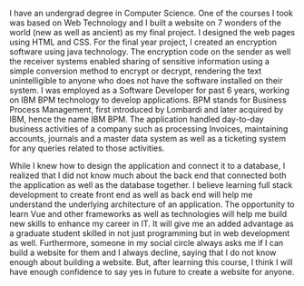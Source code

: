 
I have an undergrad degree in Computer Science. One of the courses I took was based on Web Technology and I built a website on 7 wonders of the world (new as well as ancient) as my final project. I designed the web pages using HTML and CSS. For the final year project, I created an encryption software using java technology. The encryption code on the sender as well the receiver systems enabled sharing of sensitive information using a simple conversion method to encrypt or decrypt, rendering the text unintelligible to anyone who does not have the software installed on their system. I was employed as a Software Developer for past 6 years, working on IBM BPM technology to develop applications. BPM stands for Business Process Management, first introduced by Lombardi and later acquired by IBM, hence the name IBM BPM. The application handled day-to-day business activities of a company such as processing Invoices, maintaining accounts, journals and a master data system as well as a ticketing system for any queries related to those activities.

While I knew how to design the application and connect it to a database, I realized that I did not know much about the back end that connected both the application as well as the database together. I believe learning full stack development to create front end as well as back end will help me understand the underlying architecture of an application. The opportunity to learn Vue and other frameworks as well as technologies will help me build new skills to enhance my career in IT. It will give me an added advantage as a graduate student skilled in not just programming but in web development as well. Furthermore, someone in my social circle always asks me if I can build a website for them and I always decline, saying that I do not know enough about building a website. But, after learning this course, I think I will have enough confidence to say yes in future to create a website for anyone.
